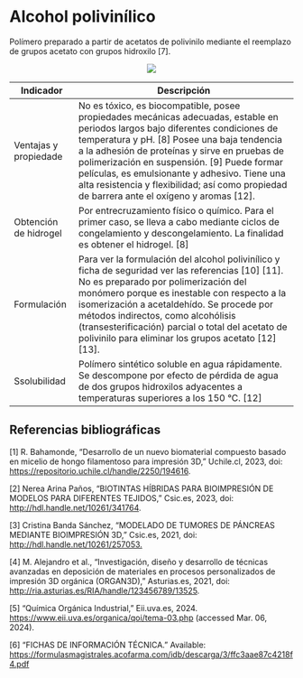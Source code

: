 # Alcohol polivinílico
Polímero preparado a partir de acetatos de polivinilo mediante el reemplazo de grupos acetato con grupos hidroxilo [7].	
<p align="center">
  <img src="https://github.com/HaroldAng2001/Biotintas_Limed/blob/main/Im%C3%A1genes/metilcelulosa.png")>
</p>

| Indicador | Descripción |
| --- | --- |
| Ventajas y propiedade |No es tóxico, es biocompatible, posee propiedades mecánicas adecuadas, estable en periodos largos bajo diferentes condiciones de temperatura y pH. [8] Posee una baja tendencia a la adhesión de proteínas y sirve en pruebas de polimerización en suspensión. [9] Puede formar películas, es emulsionante y adhesivo. Tiene una alta resistencia y flexibilidad; así como propiedad de barrera ante el oxígeno y aromas [12].		 |
| Obtención de hidrogel |Por entrecruzamiento físico o químico. Para el primer caso, se lleva a cabo mediante ciclos de congelamiento y descongelamiento. La finalidad es obtener el hidrogel. [8]		|
|Formulación| Para ver la formulación del alcohol polivinílico y ficha de seguridad ver las referencias [10] [11]. No es preparado por polimerización del monómero porque es inestable con respecto a la isomerización a acetaldehído. Se procede por métodos indirectos, como alcohólisis (transesterificación) parcial o total del acetato de polivinilo para eliminar los grupos acetato [12] [13].			|
| Ssolubilidad |Polímero sintético soluble en agua rápidamente. Se descompone por efecto de pérdida de agua de dos grupos hidroxilos adyacentes a temperaturas superiores a los 150 °C. [12]				|

## Referencias bibliográficas
[1] R. Bahamonde, “Desarrollo de un nuevo biomaterial compuesto basado en micelio de hongo filamentoso para impresión 3D,” Uchile.cl, 2023, doi: https://repositorio.uchile.cl/handle/2250/194616.	

[2] Nerea Arina Paños, “BIOTINTAS HÍBRIDAS PARA BIOIMPRESIÓN DE MODELOS PARA DIFERENTES TEJIDOS,” Csic.es, 2023, doi: http://hdl.handle.net/10261/341764.			

[3] Cristina Banda Sánchez, “MODELADO DE TUMORES DE PÁNCREAS MEDIANTE BIOIMPRESIÓN 3D,” Csic.es, 2021, doi: http://hdl.handle.net/10261/257053.‌			

[4] M. Alejandro et al., “Investigación, diseño y desarrollo de técnicas avanzadas en deposición de materiales en procesos personalizados de impresión 3D orgánica (ORGAN3D),” Asturias.es, 2021, doi: http://ria.asturias.es/RIA/handle/123456789/13525.		

[5] “Química Orgánica Industrial,” Eii.uva.es, 2024. https://www.eii.uva.es/organica/qoi/tema-03.php (accessed Mar. 06, 2024).	

[6] “FICHAS DE INFORMACIÓN TÉCNICA.” Available: https://formulasmagistrales.acofarma.com/idb/descarga/3/ffc3aae87c4218f4.pdf
